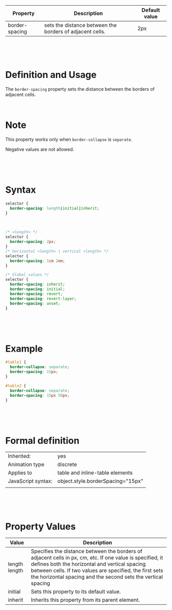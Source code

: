 | Property       | Description                                              | Default value |
| -------------- | -------------------------------------------------------- | ------------- |
| border-spacing | sets the distance between the borders of adjacent cells. | 2px           |

&nbsp;

&nbsp;

# Definition and Usage

The `border-spacing` property sets the distance between the borders of adjacent cells.

&nbsp;

# Note

This property works only when `border-collapse` is `separate`.

Negative values are not allowed.

&nbsp;

&nbsp;

# Syntax

```css
selector {
  border-spacing: length|initial|inherit;
}
```

&nbsp;

```css
/* <length> */
selector {
  border-spacing: 2px;
}
/* horizontal <length> | vertical <length> */
selector {
  border-spacing: 1cm 2em;
}

/* Global values */
selector {
  border-spacing: inherit;
  border-spacing: initial;
  border-spacing: revert;
  border-spacing: revert-layer;
  border-spacing: unset;
}
```

&nbsp;

&nbsp;

# Example

```css
#table1 {
  border-collapse: separate;
  border-spacing: 15px;
}

#table2 {
  border-collapse: separate;
  border-spacing: 15px 50px;
}
```

&nbsp;

&nbsp;

# Formal definition

|                    |                                   |
| ------------------ | --------------------------------- |
| Inherited:         | yes                               |
| Animation type     | discrete                          |
| Applies to         | table and inline-table elements   |
| JavaScript syntax: | object.style.borderSpacing="15px" |
|                    |                                   |

&nbsp;

&nbsp;

# Property Values

| Value         | Description                                                                                                                                                                                                                                                                            |
| ------------- | -------------------------------------------------------------------------------------------------------------------------------------------------------------------------------------------------------------------------------------------------------------------------------------- |
| length length | Specifies the distance between the borders of adjacent cells in px, cm, etc. If one value is specified, it defines both the horizontal and vertical spacing between cells. If two values are specified, the first sets the horizontal spacing and the second sets the vertical spacing |
| initial       | Sets this property to its default value.                                                                                                                                                                                                                                               |
| inherit       | Inherits this property from its parent element.                                                                                                                                                                                                                                        |
